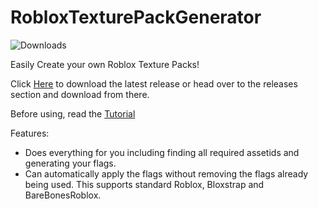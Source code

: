 # RobloxTexturePackGenerator
![Downloads](https://img.shields.io/github/downloads/Axelanse/RobloxTexturePackGenerator/total
)

Easily Create your own Roblox Texture Packs!

Click [Here](https://axell.me/rtpg/download.html) to download the latest release or head over to the releases section and download from there.

Before using, read the [Tutorial](https://axell.me/rtpg/download.html)

Features:
- Does everything for you including finding all required assetids and generating your flags.
- Can automatically apply the flags without removing the flags already being used. This supports standard Roblox, Bloxstrap and BareBonesRoblox.
